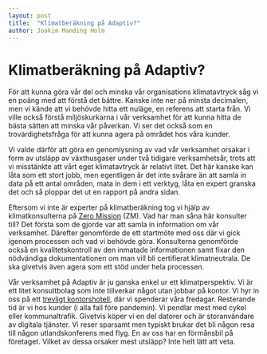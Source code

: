 ```yaml
---
layout: post
title:  "Klimatberäkning på Adaptiv?"
author: Joakim Manding Holm
---
```


# Klimatberäkning på Adaptiv?

För att kunna göra vår del och minska vår organisations klimatavtryck såg vi en poäng med att förstå det bättre. Kanske inte ner på minsta decimalen, men vi kände att vi behövde hitta ett nuläge, en referens att starta från. Vi ville också förstå miljöskurkarna i vår verksamhet för att kunna hitta de bästa sätten att minska vår påverkan. Vi ser det också som en trovärdighetsfråga för att kunna agera på området hos våra kunder.

Vi valde därför att göra en genomlysning av vad vår verksamhet orsakar i form av utsläpp av växthusgaser under två tidigare verksamhetsår, trots att vi misstänkte att vårt eget klimatavtryck är relativt litet.
Det här kanske kan låta som ett stort jobb, men egentligen är det inte svårare än att samla in data på ett antal områden, mata in dem i ett verktyg, låta en expert granska det och så ploppar det ut en rapport på andra sidan.

Eftersom vi inte är experter på klimatberäkning tog vi hjälp av klimatkonsulterna på [Zero Mission](https://zeromission.se/) (ZM). Vad har man såna här konsulter till? Det första som de gjorde var att samla in information om vår verksamhet. Därefter genomförde de ett startmöte med oss där vi gick igenom processen och vad vi behövde göra. Konsulterna genomförde också en kvalitetskontroll av den inmatade informationen samt fixar den nödvändiga dokumentationen om man vill bli certifierat klimatneutrala. De ska givetvis även agera som ett stöd under hela processen.

Vår verksamhet på Adaptiv är ju ganska enkel ur ett klimatperspektiv. Vi är ett litet konsultbolag som inte tillverkar något utan jobbar på kontor. Vi hyr in oss på ett [trevligt kontorshotell](https://livingroomoffice.se/), där vi spenderar våra fredagar. Resterande tid är vi hos kunder (i alla fall före pandemin). Vi pendlar mest med cykel eller kommunaltrafik. Givetvis köper vi en del datorer och är storanvändare av digitala tjänster. Vi reser sparsamt men typiskt brukar det bli någon resa till någon utlandskonferens med flyg. En av oss har en förmånsbil på företaget. Vilket av dessa orsaker mest utsläpp? Inte helt lätt att veta.

